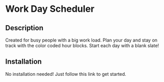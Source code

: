 # Work Day Scheduler
## Description
Created for busy people with a big work load. Plan your day and stay on track with the color coded hour blocks. Start each day with a blank slate!
## Installation
No installation needed! Just follow this link to get started.
